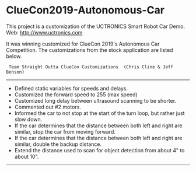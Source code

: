 # ClueCon2019-Autonomous-Car

This project is a customization of the UCTRONICS Smart Robot Car Demo.
Web: http://www.uctronics.com

It was winning customized for ClueCon 2019's Autonomous Car Competition.
The customizations from the stock application are listed below.

     Team Straight Outta ClueCon Customizations  (Chris Cline & Jeff Benson)
 ---------------------------------------------------------------------------------------------------------
 *   Defined static variables for speeds and delays.
 *   Customized the forward speed to 255 (max speed)
 *   Customized long delay between ultrasound scanning to be shorter.
 *   Commented out #2 motors.
 *   Informed the car to not stop at the start of the turn loop, but rather just slow down. 
 *   If the car determines that the distance between both left and right are similar, stop the car from moving forward.
 *   If the car determines that the distance between both left and right are similar, double the backup distance.
 *   Extend the distance used to scan for object detection from about 4" to about 10".
 ---------------------------------------------------------------------------------------------------------

